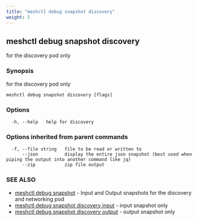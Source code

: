 ```yaml
---
title: "meshctl debug snapshot discovery"
weight: 5
---
```

## meshctl debug snapshot discovery

for the discovery pod only

### Synopsis

for the discovery pod only

```
meshctl debug snapshot discovery [flags]
```

### Options

```
  -h, --help   help for discovery
```

### Options inherited from parent commands

```
  -f, --file string   file to be read or written to
      --json          display the entire json snapshot (best used when piping the output into another command like jq)
      --zip           zip file output
```

### SEE ALSO

* [meshctl debug snapshot](../meshctl_debug_snapshot)	 - Input and Output snapshots for the discovery and networking pod
* [meshctl debug snapshot discovery input](../meshctl_debug_snapshot_discovery_input)	 - input snapshot only
* [meshctl debug snapshot discovery output](../meshctl_debug_snapshot_discovery_output)	 - output snapshot only

